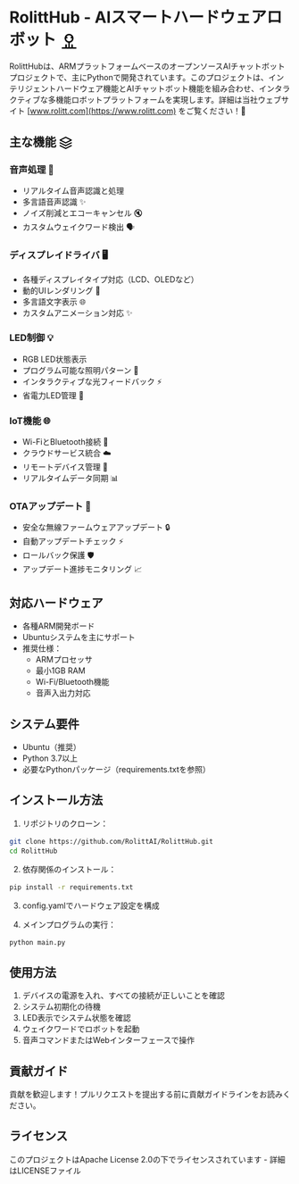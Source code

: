 # RolittHub - AIスマートハードウェアロボット <img src="assets/icons/robot.svg" width="32" height="32" alt="ロボットアイコン" style="vertical-align: middle">

RolittHubは、ARMプラットフォームベースのオープンソースAIチャットボットプロジェクトで、主にPythonで開発されています。このプロジェクトは、インテリジェントハードウェア機能とAIチャットボット機能を組み合わせ、インタラクティブな多機能ロボットプラットフォームを実現します。詳細は当社ウェブサイト [www.rolitt.com](https://www.rolitt.com) をご覧ください！🌟

## 主な機能 <img src="assets/icons/features.svg" width="24" height="24" alt="機能アイコン" style="vertical-align: middle">

### 音声処理 🎤
- リアルタイム音声認識と処理
- 多言語音声認識 ✨
- ノイズ削減とエコーキャンセル 🔇
- カスタムウェイクワード検出 🗣️

### ディスプレイドライバ 🖥️
- 各種ディスプレイタイプ対応（LCD、OLEDなど）
- 動的UIレンダリング 🎨
- 多言語文字表示 🌐
- カスタムアニメーション対応 ✨

### LED制御 💡
- RGB LED状態表示
- プログラム可能な照明パターン 🌈
- インタラクティブな光フィードバック ⚡
- 省電力LED管理 🔋

### IoT機能 🌐
- Wi-FiとBluetooth接続 📡
- クラウドサービス統合 ☁️
- リモートデバイス管理 🔄
- リアルタイムデータ同期 📊

### OTAアップデート 🚀
- 安全な無線ファームウェアアップデート 🔒
- 自動アップデートチェック ⚡
- ロールバック保護 🛡️
- アップデート進捗モニタリング 📈

## 対応ハードウェア
- 各種ARM開発ボード
- Ubuntuシステムを主にサポート
- 推奨仕様：
  - ARMプロセッサ
  - 最小1GB RAM
  - Wi-Fi/Bluetooth機能
  - 音声入出力対応

## システム要件
- Ubuntu（推奨）
- Python 3.7以上
- 必要なPythonパッケージ（requirements.txtを参照）

## インストール方法

1. リポジトリのクローン：
```bash
git clone https://github.com/RolittAI/RolittHub.git
cd RolittHub
```

2. 依存関係のインストール：
```bash
pip install -r requirements.txt
```

3. config.yamlでハードウェア設定を構成

4. メインプログラムの実行：
```bash
python main.py
```

## 使用方法

1. デバイスの電源を入れ、すべての接続が正しいことを確認
2. システム初期化の待機
3. LED表示でシステム状態を確認
4. ウェイクワードでロボットを起動
5. 音声コマンドまたはWebインターフェースで操作

## 貢献ガイド

貢献を歓迎します！プルリクエストを提出する前に貢献ガイドラインをお読みください。

## ライセンス

このプロジェクトはApache License 2.0の下でライセンスされています - 詳細はLICENSEファイル